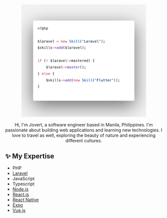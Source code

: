 <p align="center">
  <img src="https://raw.githubusercontent.com/jovertical/jovertical/master/art/code.png" width="400" alt="Code" />
  <p align="center">
    Hi, I'm Jovert, a software engineer based in Manila, Philippines. I'm passionate about building web applications and learning new technologies. I love to travel as well, exploring the beauty of nature and experiencing different cultures.
  </p>
</p>

## ✨ My Expertise

- PHP
- [Laravel](https://laravel.com/)
- JavaScript
- Typescript
- [Node.js](https://nodejs.org/)
- [React.js](https://react.dev/)
- [React Native](https://reactnative.dev/)
- [Expo](https://expo.dev/)
- [Vue.js](https://vuejs.org/)
